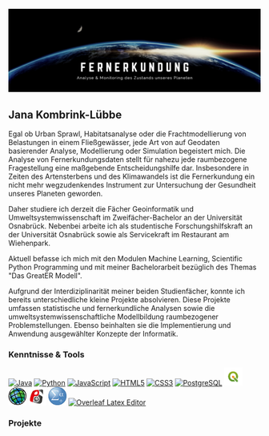 ![RemoteSensing](https://github.com/JanaK-L/JanaK-L/blob/main/Banner.png)

## Jana Kombrink-Lübbe
Egal ob Urban Sprawl, Habitatsanalyse oder die Frachtmodellierung von Belastungen in einem Fließgewässer, jede Art von auf Geodaten basierender Analyse, Modellierung oder Simulation begeistert mich. Die Analyse von Fernerkundungsdaten stellt für nahezu jede raumbezogene Fragestellung eine maßgebende Entscheidungshilfe dar. Insbesondere in Zeiten des Artensterbens und des Klimawandels ist die Fernerkundung ein nicht mehr wegzudenkendes Instrument zur Untersuchung der Gesundheit unseres Planeten geworden.

Daher studiere ich derzeit die Fächer Geoinformatik und Umweltsystemwissenschaft im Zweifächer-Bachelor an der Universität Osnabrück. Nebenbei arbeite ich als studentische Forschungshilfskraft an der Universität Osnabrück sowie als Servicekraft im Restaurant am Wiehenpark.

Aktuell befasse ich mich mit den Modulen Machine Learning, Scientific Python Programming und mit meiner Bachelorarbeit bezüglich des Themas "Das GreatER Modell".

Aufgrund der Interdiziplinarität meiner beiden Studienfächer, konnte ich bereits unterschiedliche kleine Projekte absolvieren. Diese Projekte umfassen statistische und fernerkundliche Analysen sowie die umweltsystemwissenschaftliche Modellbildung raumbezogener Problemstellungen. Ebenso beinhalten sie die Implementierung und Anwendung ausgewählter Konzepte der Informatik.


### Kenntnisse & Tools
<p align="left">
<a href="https://www.oracle.com/java/" target="_blank" rel="noreferrer"><img src="https://raw.githubusercontent.com/danielcranney/readme-generator/main/public/icons/skills/java-colored.svg" width="36" height="36" alt="Java" /></a>
<a href="https://www.python.org/" target="_blank" rel="noreferrer"><img src="https://raw.githubusercontent.com/danielcranney/readme-generator/main/public/icons/skills/python-colored.svg" width="36" height="36" alt="Python" /></a>
<a href="https://developer.mozilla.org/en-US/docs/Web/JavaScript" target="_blank" rel="noreferrer"><img src="https://raw.githubusercontent.com/danielcranney/readme-generator/main/public/icons/skills/javascript-colored.svg" width="36" height="36" alt="JavaScript" /></a>
<a href="https://developer.mozilla.org/en-US/docs/Glossary/HTML5" target="_blank" rel="noreferrer"><img src="https://raw.githubusercontent.com/danielcranney/readme-generator/main/public/icons/skills/html5-colored.svg" width="36" height="36" alt="HTML5" /></a>
<a href="https://www.w3.org/TR/CSS/#css" target="_blank" rel="noreferrer"><img src="https://raw.githubusercontent.com/danielcranney/readme-generator/main/public/icons/skills/css3-colored.svg" width="36" height="36" alt="CSS3" /></a>
<a href="https://www.postgresql.org/" target="_blank" rel="noreferrer"><img src="https://raw.githubusercontent.com/danielcranney/readme-generator/main/public/icons/skills/postgresql-colored.svg" width="36" height="36" alt="PostgreSQL" /></a>
<a href="https://www.qgis.org/de/site/" target="_blank" rel="noreferrer"><img src="https://github.com/JanaK-L/JanaK-L/blob/main/qgis.png" width="36" height="36" alt="QGIS" /></a>
<a href="https://www.esri.com/de-de/arcgis/about-arcgis/overview" target="_blank" rel="noreferrer"><img src="https://github.com/JanaK-L/JanaK-L/blob/main/arcgis.png" width="36" height="36" alt="ArcGIS" /></a>
<a href="https://powersim.com/" target="_blank" rel="noreferrer"><img src="https://github.com/JanaK-L/JanaK-L/blob/main/Powersim.png" width="36" height="36" alt="Powersim" /></a>
<a href="https://www.ibm.com/de-de/products/spss-statistics" target="_blank" rel="noreferrer"><img src="https://github.com/JanaK-L/JanaK-L/blob/main/spss.png" width="36" height="36" alt="IBM SPSS Statistics" /></a>
<a href="https://www.overleaf.com/project" target="_blank" rel="noreferrer"><img src="https://images.ctfassets.net/nrgyaltdicpt/h9dpHuVys19B1sOAWvbP6/5f8d4c6d051f63e4ba450befd56f9189/ologo_square_colour_light_bg.svg" width="36" height="36" alt="Overleaf Latex Editor" /></a>
</p>


### Projekte
